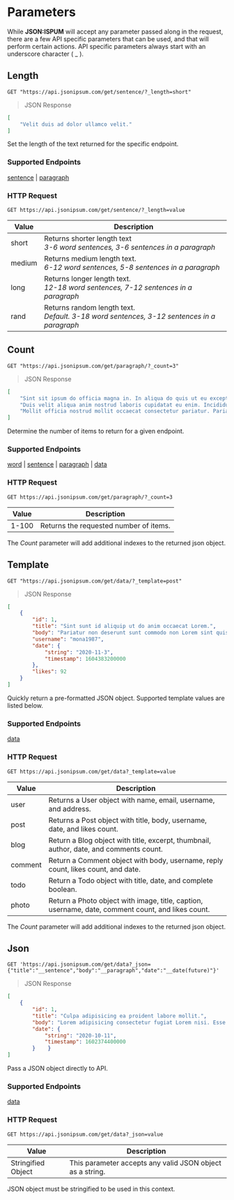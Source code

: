 # Parameters
While <b>JSON:ISPUM</b> will accept any parameter passed along in the request, there are a few API specific parameters that can be used, and that will perform certain actions. API specific parameters always start with an underscore character ( _ ).

## Length

```shell
GET "https://api.jsonipsum.com/get/sentence/?_length=short"
```
> JSON Response

```json
[
    "Velit duis ad dolor ullamco velit."
]
```

Set the length of the text returned for the specific endpoint.

### Supported Endpoints

[sentence](#sentence) | [paragraph](#paragraph)

### HTTP Request

`GET https://api.jsonipsum.com/get/sentence/?_length=value`

Value | Description
--------- | -----------
short | Returns shorter length text <br>_3-6 word sentences, 3-6 sentences in a paragraph_
medium | Returns medium length text. <br>_6-12 word sentences, 5-8 sentences in a paragraph_
long | Returns longer length text. <br>_12-18 word sentences, 7-12 sentences in a paragraph_
rand | Returns random length text. <br>_Default. 3-18 word sentences, 3-12 sentences in a paragraph_




## Count

```shell
GET "https://api.jsonipsum.com/get/paragraph/?_count=3"
```
> JSON Response

```json
[
    "Sint sit ipsum do officia magna in. In aliqua do quis ut eu excepteur consequat proident ipsum cillum dolore. Voluptate sint aliqua officia anim voluptate elit laborum qui mollit non in cupidatat sit nulla.",
    "Duis velit aliqua anim nostrud laboris cupidatat eu enim. Incididunt et duis pariatur aute velit elit Lorem commodo dolore sint dolore et consectetur. Occaecat labore sit tempor do aliqua proident. Aliqua ipsum amet magna aliqua labore eu officia mollit anim laborum mollit aute id culpa laborum aliqua ad. Laborum magna laboris laborum voluptate ipsum enim duis pariatur. Cupidatat aliquip adipisicing culpa sunt mollit irure consectetur cillum aliquip sit do eiusmod consectetur non elit velit in. Nostrud aliquip aute velit sint laboris sit. Magna veniam cillum in nostrud in enim mollit eu dolore excepteur pariatur do laboris. Occaecat nulla pariatur eu eu est est non pariatur adipisicing proident irure. Exercitation anim nulla. Quis proident cupidatat et nostrud sint eu consequat ipsum id excepteur aliqua magna anim ad tempor officia. Culpa do ut consectetur velit aliquip in ut ad et eu commodo in do cupidatat.",
    "Mollit officia nostrud mollit occaecat consectetur pariatur. Pariatur proident non irure ex minim. Sint voluptate eu elit tempor Lorem et excepteur aliqua reprehenderit nisi duis Lorem. Nostrud sunt voluptate ea eiusmod. Laborum ad ut ea ea eu tempor culpa duis eu adipisicing ex elit aliquip Lorem enim sint adipisicing. Dolor sint deserunt elit aute excepteur officia ipsum. Consequat eiusmod est reprehenderit eiusmod ex dolore. Ipsum duis irure ipsum enim qui veniam dolor officia culpa cillum eiusmod. In reprehenderit eu consequat consequat culpa sit est esse. Qui ullamco Lorem irure ex consequat proident laborum. Adipisicing ex irure proident deserunt veniam."
]
```

Determine the number of items to return for a given endpoint.

### Supported Endpoints

[word](#word) | [sentence](#sentence) | [paragraph](#paragraph) | [data](#data)

### HTTP Request

`GET https://api.jsonipsum.com/get/paragraph/?_count=3`

Value | Description
--------- | -----------
1-100 | Returns the requested number of items.

<aside class="notice">
The <em>Count</em> parameter will add additional indexes to the returned json object.
</aside>



## Template

```shell
GET "https://api.jsonipsum.com/get/data/?_template=post"
```
> JSON Response

```json
[
    {
        "id": 1,
        "title": "Sint sunt id aliquip ut do anim occaecat Lorem.",
        "body": "Pariatur non deserunt sunt commodo non Lorem sint quis sunt aliquip ad. Dolore do occaecat adipisicing consequat elit id. Aliqua qui sit aliquip duis est ad sunt duis amet id aute dolore esse velit nostrud ut quis.",
        "username": "mona1987",
        "date": {
            "string": "2020-11-3",
            "timestamp": 1604383200000
        },
        "likes": 92
    }
]
```

Quickly return a pre-formatted JSON object. Supported template values are listed below.

### Supported Endpoints

[data](#data)

### HTTP Request

`GET https://api.jsonipsum.com/get/data?_template=value`

Value | Description
--------- | -----------
user | Returns a User object with name, email, username, and address.
post | Returns a Post object with title, body, username, date, and likes count.
blog | Return a Blog object with title, excerpt, thumbnail, author, date, and comments count.
comment | Return a Comment object with body, username, reply count, likes count, and date.
todo | Return a Todo object with title, date, and complete boolean.
photo | Return a Photo object with image, title, caption, username, date, comment count, and likes count.

<aside class="notice">
The <em>Count</em> parameter will add additional indexes to the returned json object.
</aside>



## Json

```shell
GET 'https://api.jsonipsum.com/get/data?_json={"title":"__sentence","body":"__paragraph","date":"__date(future)"}'
```
> JSON Response

```json
[
    {
        "id": 1,
        "title": "Culpa adipisicing ea proident labore mollit.",
        "body": "Lorem adipisicing consectetur fugiat Lorem nisi. Esse aliqua duis proident eiusmod voluptate commodo irure esse enim occaecat. Dolore elit dolor consectetur mollit et dolore aliqua culpa quis dolor ea proident sint. Magna veniam aliqua consectetur consequat dolor pariatur eu magna proident ipsum reprehenderit dolor duis Lorem culpa ad. Magna exercitation in commodo sunt in ex voluptate laborum quis dolor sint est exercitation tempor et. Eiusmod proident ea sint fugiat exercitation amet adipisicing nulla fugiat nulla ea enim dolor elit veniam sit qui. Exercitation nisi eiusmod ad nostrud et veniam incididunt dolore dolor et culpa elit aliqua ipsum.",
        "date": {
            "string": "2020-10-11",
            "timestamp": 1602374400000
        }    }
]
```

Pass a JSON object directly to API.

### Supported Endpoints

[data](#data)

### HTTP Request

`GET https://api.jsonipsum.com/get/data?_json=value`

Value | Description
--------- | -----------
Stringified Object | This parameter accepts any valid JSON object as a string.

<aside class="notice">
JSON object must be stringified to be used in this context.
</aside>
